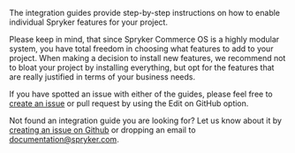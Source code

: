 The integration guides provide step-by-step instructions on how to enable individual Spryker features for your project.

Please keep in mind, that since Spryker Commerce OS is a highly modular system, you have total freedom in choosing what features to add to your project. When making a decision to install new features, we recommend not to bloat your project by installing everything, but opt for the features that are really justified in terms of your business needs.

If you have spotted an issue with either of the guides, please feel free to [create an issue](https://github.com/spryker/documentation/issues) or pull request by using the Edit on GitHub option.

Not found an integration guide you are looking for? Let us know about it by [creating an issue on Github](https://github.com/spryker/documentation/issues) or dropping an email to [documentation@spryker.com](mailto:documentation@spryker.com).